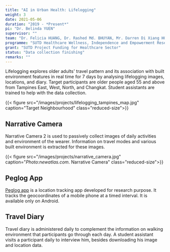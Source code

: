 ```yaml
---
title: "AI in Urban Health: Lifelogging"
weight: 3
date: 2021-05-06
duration: "2019 - *Present*"
pi: "Dr. Belinda YUEN"
supervisor: ""
team: "Dr. Felicia HUANG, Dr. Rashed Md. BHUYAN, Mr. Darren Di Xiang HO, Dr. Sam Conrad JOYCE"
programme: "SUTD Healthcare Wellness, Independence and Empowerment Research Programme"
grant: "SUTD Project Funding for Healthcare Sector"
status: "Data collection finishing"
remarks: ""
---
```

<!--
weight represents priority in pagination. higher weight is displayed first. 
-->

Lifelogging explores older adults' travel pattern and its association with built environment features in real time for 7 days 
by analysing lifelogging images, locations, and diary. Target participants are older people aged 55 and above from 
Tampines East, West, North, and Changkat. Student assistants are trained to help with the data collection. 

{{< figure src="/images/projects/lifelogging_tampines_map.jpg" caption="Target Neighbourhood" class="reduced-size">}}

## Narrative Camera
Narrative Camera 2 is used to passively collect images of daily activities and environment of the wearer. Information on travel modes 
and various built environment is extracted for these images. 

{{< figure src="/images/projects/narrative_camera.jpg" caption="*Photo:newatlas.com*. Narrative Camera" class="reduced-size">}}


## Peglog App
[Peglog app](https://play.google.com/store/apps/details?id=kg.own.kotlin&hl=en_SG&gl=US) is a location tracking app developed for research purpose. It tracks the geocoordinates of a mobile phone at a timed interval. 
It is available only on Android. 

## Travel Diary
Travel diary is administered daily to complement the information on walking environment that participants go through each day. 
A student assistant visits a participant daily to interview him, besides downloading his image and location data. 